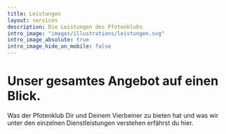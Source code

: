 ```yaml
---
title: Leistungen
layout: services
description: Die Leistungen des Pfotenklubs  
intro_image: "images/illustrations/leistungen.svg"
intro_image_absolute: true
intro_image_hide_on_mobile: false
---
```


# Unser gesamtes Angebot auf einen Blick.

Was der Pfotenklub Dir und Deinem Vierbeiner zu bieten hat und was wir unter den einzelnen Dienstleistungen verstehen erfährst du hier. 
